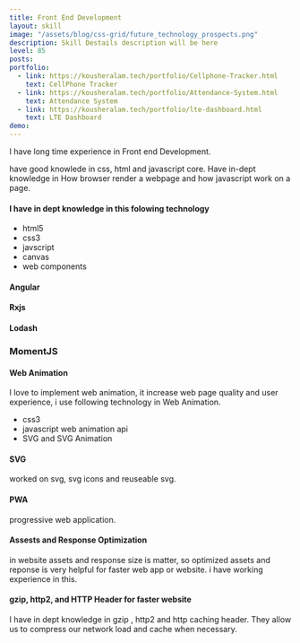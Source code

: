 ```yaml
---
title: Front End Development
layout: skill
image: "/assets/blog/css-grid/future_technology_prospects.png"
description: Skill Destails description will be here
level: 85
posts: 
portfolio: 
  - link: https://kousheralam.tech/portfolio/Cellphone-Tracker.html
    text: CellPhone Tracker
  - link: https://kousheralam.tech/portfolio/Attendance-System.html
    text: Attendance System 
  - link: https://kousheralam.tech/portfolio/lte-dashboard.html
    text: LTE Dashboard
demo: 
---
```


I have long time experience in Front end Development. 

have good knowlede in css, html and javascript core. Have in-dept knowledge in How browser render a webpage and how javascript work on a page. 

#### I have in dept knowledge in this folowing technology
- html5
- css3
- javscript
- canvas 
- web components 

#### Angular 


#### Rxjs


#### Lodash

### MomentJS

#### Web Animation
I love to implement web animation, it increase web page quality and user experience, i use following technology in Web Animation. 
- css3 
- javascript web animation api
- SVG and SVG Animation


#### SVG
worked on svg, svg icons and reuseable svg. 


#### PWA 
progressive web application. 

#### Assests and Response Optimization 
in website assets and response size is matter, so optimized assets and reponse is very helpful for faster web app or website. i have working experience in this. 

#### gzip, http2, and HTTP Header for faster website
I have in dept knowledge in gzip , http2 and http caching header. They allow us to compress our network load and cache when necessary. 

